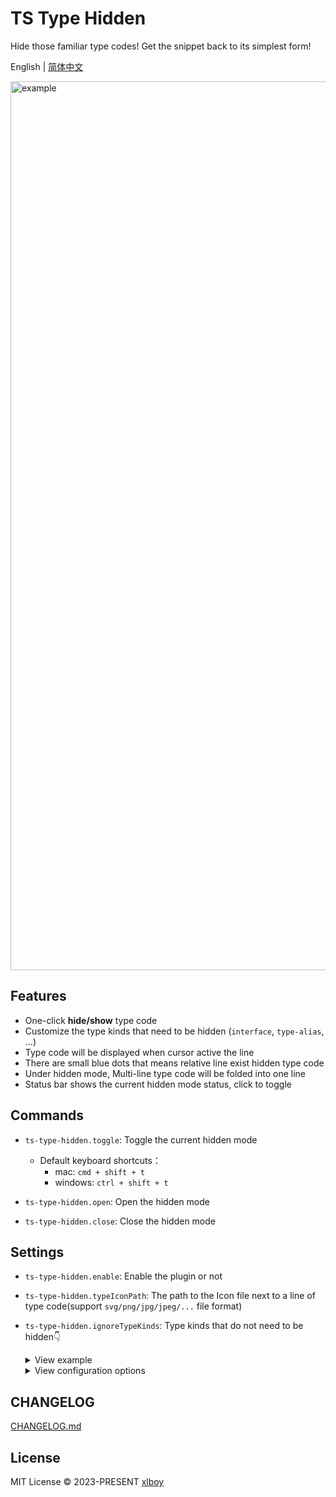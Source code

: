 # TS Type Hidden

Hide those familiar type codes! Get the snippet back to its simplest form!

English | [简体中文](./README.zh.md)

<img width="1422" alt="example" src="https://github.com/xlboy/ts-type-hidden/assets/63690944/b5842800-169e-491e-8cd2-5690caeb5990">

## Features

- One-click **hide/show** type code
- Customize the type kinds that need to be hidden (`interface`, `type-alias`, ...)
- Type code will be displayed when cursor active the line
- There are small blue dots that means relative line exist hidden type code
- Under hidden mode, Multi-line type code will be folded into one line
- Status bar shows the current hidden mode status, click to toggle

## Commands

- `ts-type-hidden.toggle`: Toggle the current hidden mode
  - Default keyboard shortcuts：
    - mac: `cmd + shift + t`
    - windows: `ctrl + shift + t`
  
- `ts-type-hidden.open`: Open the hidden mode

- `ts-type-hidden.close`: Close the hidden mode

## Settings

- `ts-type-hidden.enable`: Enable the plugin or not

- `ts-type-hidden.typeIconPath`: The path to the Icon file next to a line of type code(support `svg/png/jpg/jpeg/...` file format)

- `ts-type-hidden.ignoreTypeKinds`: Type kinds that do not need to be hidden👇

  <details>
  <summary>View example</summary><br>
  <video src="https://github.com/xlboy/ts-type-hidden/assets/63690944/2e8da4d0-360c-44c9-8059-252eb7829da8" />
  </details>

  <details>
  <summary>View configuration options</summary>

  - `type-alias`:
    ```ts                                        
    type A  = ({ ... } & { ... }) | string[]
    ```
    ⏭️  `type A = ({ ... } & { ... }) | string[]` 

  - `interface`:
    ```ts                    
    interface A { ... }
    ```
    ⏭️  `interface A { ... }` 

  - `function-overload`:
    ```ts 
    function fn(a: number): number[];
    function fn(a: number[], opts: { ... }): number[];
    ```
    ⏭️  `function fn(a: number): number[];`

    ⏭️  `function fn(a: number[], opts: { ... }): number[];`

  - `function-return`:
    ```ts 
    function fn(): number {}
    ```
    ⏭️  `: number`

  - `function-type-predicate`:
    ```ts 
    function fn(a: any): a is number {}
    ```
    ⏭️  `: a is number`

  - `function-parameter`:
    ```ts 
    function fn<A extends string>(a: A, b: number) {}
    ```
    ⏭️  `: A`

    ⏭️  `: number`

  - `function-generic-definition`:
    ```ts 
    function fn<A extends string, B = [A, '']>() {}
    ```
    ⏭️  `<A extends string, B = [A, '']>`

  - `function-call-generic`:
    ```ts 
    const name = get<UserModule>(userModule, 'info.name');
    const userModel = new UserModel<UserEntity>({ ... });
    ```
    ⏭️  `<UserModule>`

    ⏭️  `<UserEntity>`

  - `tsx-component-generic`:
    ```ts 
    const EditUserForm = <ProForm<UserModel> id={userId} />;
    ```
    ⏭️  `<UserModel>`

  - `variable-type-definition`:
    ```ts 
    const a: number = 1;
    ```
    ⏭️  `: number`

  - `class-property-type-definition`:
    ```ts 
    class A {
      public size?: number;
      private setSize!: Function = () => {}
    }
    ```
    ⏭️  `?: number`

    ⏭️  `!: Function`

  - `angle-brackets-assertion`:
    ```ts 
    const num: any = 77;
    const num1 = (<number>num).toFixed(2);
    ```
    ⏭️  `<number>`

  - `as-assertion`:
    ```ts
    fn() as any;
    ```
    ⏭️  ` as any`

  - `satisfies-operator`:
    ```ts
    const user = { ... } satisfies UserModel;
    ```
    ⏭️  ` satisfies UserModel`

  - `declare-statement`:
    ```ts
    declare const a: number;
    declare function b(): number;
    declare class c {}
    declare module d {}
    declare namespace e {}
    declare enum f {}
    declare global {}
    declare module 'g' {}
    ```
    ⏭️ 👆All statements that begin with `declare`
  
  - `type-only-import-declaration`:
    ```ts
    import type * as a from 'a';
    import type { b1 } from 'b';
    ```
    ⏭️  `import type * as a from 'a';`

    ⏭️  `import type { b1 } from 'b';`

  - `import-type-specifier`:
    ```ts
    import {type a1, a2} from 'a';
    ```
    ⏭️  `type a1`
  
  - `type-only-export-declaration`:
    ```ts
    export type * as a from 'a';
    export type { b1 } from 'b';
    ```
    ⏭️  `export type * from 'a';`

    ⏭️  `export type { b1 } from 'b';`

  - `export-type-specifier`:
    ```ts
    export {a1, type a2} from 'a';
    ```
    ⏭️  ` type a2`

  </details>

## CHANGELOG

[CHANGELOG.md](https://github.com/xlboy/ts-type-hidden/blob/master/CHANGELOG.md)

## License

MIT License © 2023-PRESENT  [xlboy](https://github.com/xlboy)
